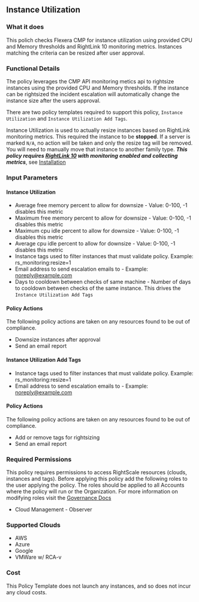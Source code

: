## Instance Utilization

### What it does

This polich checks Flexera CMP for instance utilization using
provided CPU and Memory thresholds and RightLink 10 monitoring metrics.  Instances
matching the criteria can be resized after user approval.

### Functional Details

The policy leverages the CMP API monitoring metics api to rightsize instances using the provided CPU and Memory thresholds.  If the instance can be rightsized the incident escalation will automatically change the instance size after the users approval.

There are two policy templates required to support this policy, `Instance Utilization` and `Instance Utilization Add Tags`.

Instance Utilization is used to actually resize instances based on RightLink monitoring metrics.  This required the instance to be **stopped**.
If a server is marked `N/A`, no action will be taken and only the resize tag will be removed. You will need to manually move that instance to another family type.
**_This policy requires [RightLink 10](http://docs.rightscale.com/rl10/getting_started.html) with monitoring enabled and collecting metrics_**, see [Installation](http://docs.rightscale.com/rl10/about.html)


### Input Parameters

#### Instance Utilization

- Average free memory percent to allow for downsize - Value: 0-100, -1 disables this metric
- Maximum free memory percent to allow for downsize - Value: 0-100, -1 disables this metric
- Maximum cpu idle percent to allow for downsize - Value: 0-100, -1 disables this metric
- Average cpu idle percent to allow for downsize - Value: 0-100, -1 disables this metric
- Instance tags used to filter instances that must validate policy. Example: rs_monitoring:resize=1
- Email address to send escalation emails to - Example: noreply@example.com
- Days to cooldown between checks of same machine - Number of days to cooldown between checks of the same instance. This drives the `Instance Utilization Add Tags`

#### Policy Actions

The following policy actions are taken on any resources found to be out of compliance.

- Downsize instances after approval
- Send an email report

#### Instance Utilization Add Tags

- Instance tags used to filter instances that must validate policy. Example: rs_monitoring:resize=1
- Email address to send escalation emails to - Example: noreply@example.com

#### Policy Actions

The following policy actions are taken on any resources found to be out of compliance.

- Add or remove tags for rightsizing
- Send an email report


### Required Permissions

This policy requires permissions to access RightScale resources (clouds, instances and tags).  Before applying this policy add the following roles to the user applying the policy.  The roles should be applied to all Accounts where the policy will run or the Organization. For more information on modifying roles visit the [Governance Docs](https://docs.rightscale.com/cm/ref/user_roles.html)

- Cloud Management - Observer

### Supported Clouds

- AWS
- Azure
- Google
- VMWare w/ RCA-v

### Cost

This Policy Template does not launch any instances, and so does not incur any cloud costs.
